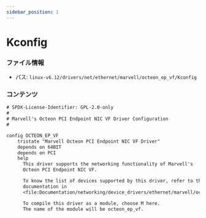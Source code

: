 ```yaml
---
sidebar_position: 1
---
```

# Kconfig

### ファイル情報

- パス: `linux-v6.12/drivers/net/ethernet/marvell/octeon_ep_vf/Kconfig`

### コンテンツ

```txt
# SPDX-License-Identifier: GPL-2.0-only
#
# Marvell's Octeon PCI Endpoint NIC VF Driver Configuration
#

config OCTEON_EP_VF
	tristate "Marvell Octeon PCI Endpoint NIC VF Driver"
	depends on 64BIT
	depends on PCI
	help
	  This driver supports the networking functionality of Marvell's
	  Octeon PCI Endpoint NIC VF.

	  To know the list of devices supported by this driver, refer to the
	  documentation in
	  <file:Documentation/networking/device_drivers/ethernet/marvell/octeon_ep_vf.rst>.

	  To compile this driver as a module, choose M here.
	  The name of the module will be octeon_ep_vf.

```
